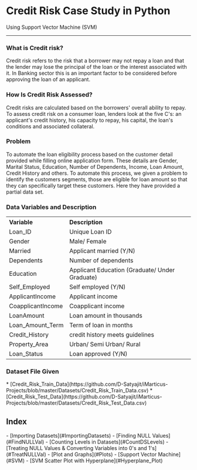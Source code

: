 <h1 class="display-3">Credit Risk Case Study in Python</h1>
  <p>Using Support Vector Machine (SVM)</p>
  
  <hr>
<h3> What is Credit risk? </h3>
Credit risk refers to the risk that a borrower may not repay a loan and that the lender may lose the principal of the loan or the interest associated with it. In Banking sector this is an important factor to be considered before approving the loan of an applicant.

<h3> How Is Credit Risk Assessed? </h3>
Credit risks are calculated based on the borrowers' overall ability to repay. To assess credit risk on a consumer loan, lenders look at the five C's: an applicant's credit history, his capacity to repay, his capital, the loan's conditions and associated collateral.

<h3> Problem </h3>
To automate the loan eligibility process based on the customer detail provided while filling online application form. These details are Gender, Marital Status, Education, Number of Dependents, Income, Loan Amount, Credit History and others. To automate this process, we given a problem to identify the customers segments, those are eligible for loan amount so that they can specifically target these customers. Here they have provided a partial data set.

<h3> Data Variables and Description </h3>
<table>
 <tr> <th align="left">Variable</th> <th align="left">Description</th> </tr>
 <tr> <td>Loan_ID</td> <td>Unique Loan ID</td> </tr>
 <tr> <td>Gender</td> <td>Male/ Female</td> </tr>
 <tr> <td>Married</td> <td>Applicant married (Y/N)</td> </tr>
 <tr> <td>Dependents</td> <td>Number of dependents</td> </tr>
 <tr> <td>Education</td> <td>Applicant Education (Graduate/ Under Graduate)</td> </tr>
 <tr> <td>Self_Employed</td> <td>Self employed (Y/N)</td> </tr>
 <tr> <td>ApplicantIncome</td> <td>Applicant income</td> </tr>
 <tr> <td>CoapplicantIncome</td> <td>Coapplicant income</td> </tr>
 <tr> <td>LoanAmount</td> <td>Loan amount in thousands</td> </tr>
 <tr> <td>Loan_Amount_Term</td> <td>Term of loan in months</td> </tr>
 <tr> <td>Credit_History</td> <td>credit history meets guidelines</td> </tr>
 <tr> <td>Property_Area</td> <td>Urban/ Semi Urban/ Rural</td> </tr>  
 <tr> <td>Loan_Status</td> <td>Loan approved (Y/N)</td> </tr>     
</table>

<h3> Dataset File Given </h3>
* [Credit_Risk_Train_Data](https://github.com/D-Satyajit/iMarticus-Projects/blob/master/Datasets/Credit_Risk_Train_Data.csv)
* [Credit_Risk_Test_Data](https://github.com/D-Satyajit/iMarticus-Projects/blob/master/Datasets/Credit_Risk_Test_Data.csv)
  

 <h2>Index</h2>
 - [Importing Datasets](#ImportingDatasets) 
 - [Finding NULL Values](#FindNULLVal) 
 - [Counting Levels in Datasets](#CountDSLevels) 
 - [Treating NULL Values & Converting Variables into 0's and 1's](#TreatNULLVal) 
 - [Plot and Graphs](#Plots)
 - [Support Vector Machine](#SVM) 
 - [SVM Scatter Plot with Hyperplane](#Hyperplane_Plot)

<a id="head"></a>
